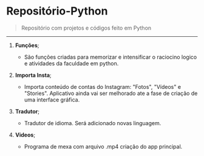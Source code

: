 # Repositório-Python

> Repositório com projetos e códigos feito em Python
---
1. **Funções**;
	* São funções criadas para memorizar e intensificar o raciocino logico e atividades da faculdade em python.

2. **Importa Insta**;
	* Importa conteúdo de contas do Instagram: "Fotos", "Vídeos" e  "Stories". Aplicativo ainda vai ser melhorado ate a fase de criação de uma interface gráfica.

3. **Tradutor**;
	* Tradutor de idioma. Será adicionado novas linguagem.

4. **Videos**;
	* Programa de mexa com arquivo .mp4 criação do app principal.